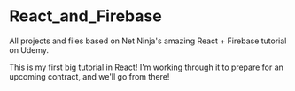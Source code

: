 # React_and_Firebase
All projects and files based on Net Ninja's amazing React + Firebase tutorial on Udemy.

This is my first big tutorial in React! I'm working through it to prepare for an upcoming contract, and we'll go from there!
